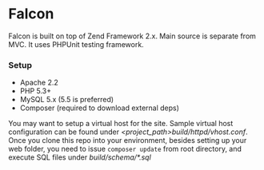 Falcon
========================   
Falcon is built on top of Zend Framework 2.x. Main source is separate from MVC. It uses PHPUnit testing framework.

### Setup

- Apache 2.2
- PHP 5.3+
- MySQL 5.x (5.5 is preferred)
- Composer (required to download external deps)

You may want to setup a virtual host for the site. Sample virtual host configuration can be found under _<project_path>build/httpd/vhost.conf_. Once you clone this repo into your environment, besides setting up your web folder, you need to issue `composer update` from root directory, and execute SQL files under _build/schema/*.sql_